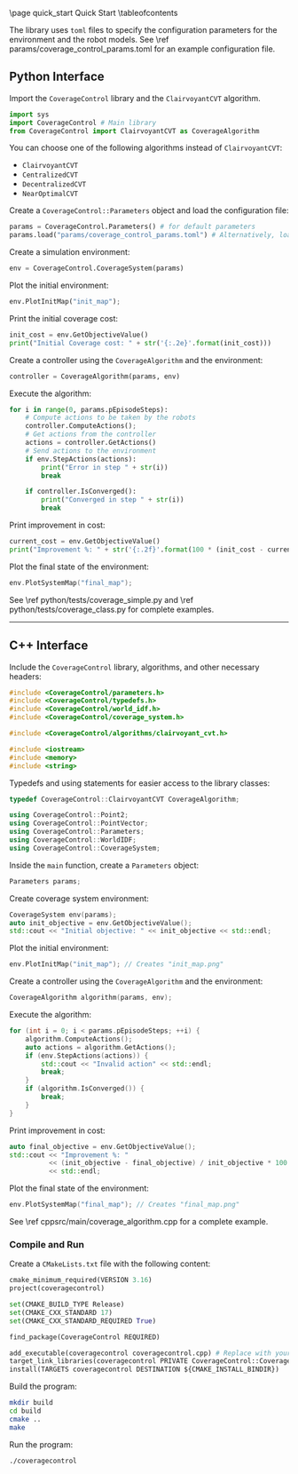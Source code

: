 \page quick_start Quick Start
\tableofcontents

The library uses `toml` files to specify the configuration parameters for the environment and the robot models.
See \ref params/coverage_control_params.toml for an example configuration file.

## Python Interface

Import the `CoverageControl` library and the `ClairvoyantCVT` algorithm.
```python
import sys
import CoverageControl # Main library
from CoverageControl import ClairvoyantCVT as CoverageAlgorithm
```

You can choose one of the following algorithms instead of `ClairvoyantCVT`:
- `ClairvoyantCVT`
- `CentralizedCVT`
- `DecentralizedCVT`
- `NearOptimalCVT`

Create a `CoverageControl::Parameters` object and load the configuration file:
```python
params = CoverageControl.Parameters() # for default parameters
params.load("params/coverage_control_params.toml") # Alternatively, load a configuration file
```

Create a simulation environment:
```python
env = CoverageControl.CoverageSystem(params)
```

Plot the initial environment:
```python
env.PlotInitMap("init_map");
```

Print the initial coverage cost:
```python
init_cost = env.GetObjectiveValue()
print("Initial Coverage cost: " + str('{:.2e}'.format(init_cost)))
```

Create a controller using the `CoverageAlgorithm` and the environment:
```python
controller = CoverageAlgorithm(params, env)
```

Execute the algorithm:
```python
for i in range(0, params.pEpisodeSteps):
    # Compute actions to be taken by the robots
    controller.ComputeActions();
    # Get actions from the controller
    actions = controller.GetActions()
    # Send actions to the environment
    if env.StepActions(actions):
        print("Error in step " + str(i))
        break

    if controller.IsConverged():
        print("Converged in step " + str(i))
        break
```

Print improvement in cost:
```python
current_cost = env.GetObjectiveValue()
print("Improvement %: " + str('{:.2f}'.format(100 * (init_cost - current_cost)/init_cost)))
```

Plot the final state of the environment:
```cpp
env.PlotSystemMap("final_map");
```


See \ref python/tests/coverage_simple.py and \ref python/tests/coverage_class.py for complete examples.

---

## C++ Interface

Include the `CoverageControl` library, algorithms, and other necessary headers:
```cpp
#include <CoverageControl/parameters.h>
#include <CoverageControl/typedefs.h>
#include <CoverageControl/world_idf.h>
#include <CoverageControl/coverage_system.h>

#include <CoverageControl/algorithms/clairvoyant_cvt.h>

#include <iostream>
#include <memory>
#include <string>
```

Typedefs and using statements for easier access to the library classes:
```cpp
typedef CoverageControl::ClairvoyantCVT CoverageAlgorithm;

using CoverageControl::Point2;
using CoverageControl::PointVector;
using CoverageControl::Parameters;
using CoverageControl::WorldIDF;
using CoverageControl::CoverageSystem;
```

Inside the `main` function, create a `Parameters` object:
```cpp
Parameters params;
```

Create coverage system environment:
```cpp
CoverageSystem env(params);
auto init_objective = env.GetObjectiveValue();
std::cout << "Initial objective: " << init_objective << std::endl;
```

Plot the initial environment:
```cpp
env.PlotInitMap("init_map"); // Creates "init_map.png"
```

Create a controller using the `CoverageAlgorithm` and the environment:
```cpp
CoverageAlgorithm algorithm(params, env);
```

Execute the algorithm:
```cpp
for (int i = 0; i < params.pEpisodeSteps; ++i) {
    algorithm.ComputeActions();
    auto actions = algorithm.GetActions();
    if (env.StepActions(actions)) {
        std::cout << "Invalid action" << std::endl;
        break;
    }
    if (algorithm.IsConverged()) {
        break;
    }
}
```

Print improvement in cost:
```cpp
auto final_objective = env.GetObjectiveValue();
std::cout << "Improvement %: "
          << (init_objective - final_objective) / init_objective * 100
          << std::endl;
```

Plot the final state of the environment:
```cpp
env.PlotSystemMap("final_map"); // Creates "final_map.png"
```

See \ref cppsrc/main/coverage_algorithm.cpp for a complete example.

### Compile and Run

Create a `CMakeLists.txt` file with the following content:
```python
cmake_minimum_required(VERSION 3.16)
project(coveragecontrol)

set(CMAKE_BUILD_TYPE Release)
set(CMAKE_CXX_STANDARD 17)
set(CMAKE_CXX_STANDARD_REQUIRED True)

find_package(CoverageControl REQUIRED)

add_executable(coveragecontrol coveragecontrol.cpp) # Replace with your source file
target_link_libraries(coveragecontrol PRIVATE CoverageControl::CoverageControl)
install(TARGETS coveragecontrol DESTINATION ${CMAKE_INSTALL_BINDIR})
```

Build the program:
```bash
mkdir build
cd build
cmake ..
make
```

Run the program:
```bash
./coveragecontrol
```





